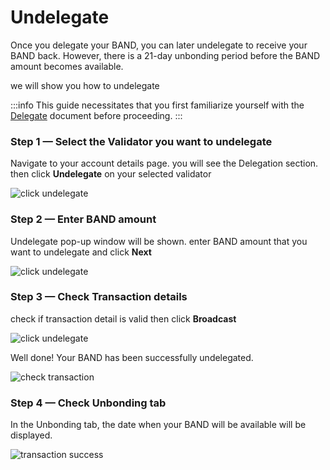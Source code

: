 # Undelegate

Once you delegate your BAND, you can later undelegate to receive your BAND back. However, there is a 21-day unbonding period before the BAND amount becomes available.

we will show you how to undelegate

:::info
This guide necessitates that you first familiarize yourself with the [Delegate](./03-delegate.md) document before proceeding.
:::

### Step 1 — Select the Validator you want to undelegate

Navigate to your account details page. you will see the Delegation section. then click **Undelegate** on your selected validator

![click undelegate](/img/staking/undelegate_section.png)

### Step 2 — Enter BAND amount

Undelegate pop-up window will be shown. enter BAND amount that you want to undelegate and click **Next**

![click undelegate](/img/staking/undelegate_modal.png)

### Step 3 — Check Transaction details

check if transaction detail is valid then click **Broadcast**

![click undelegate](/img/staking/undelegate_transaction_detail.png)

Well done! Your BAND has been successfully undelegated.

![check transaction](/img/staking/undelegate_transaction_success.png)

### Step 4 — Check Unbonding tab

In the Unbonding tab, the date when your BAND will be available will be displayed.

![transaction success](/img/staking/unbonding.png)
